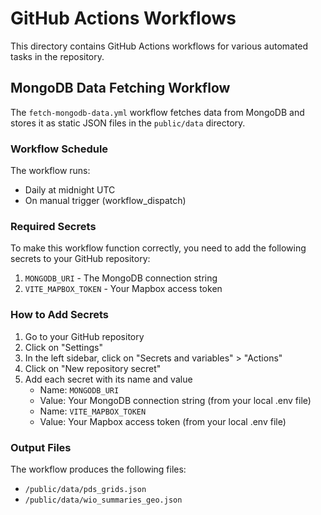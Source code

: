 # GitHub Actions Workflows

This directory contains GitHub Actions workflows for various automated tasks in the repository.

## MongoDB Data Fetching Workflow

The `fetch-mongodb-data.yml` workflow fetches data from MongoDB and stores it as static JSON files in the `public/data` directory.

### Workflow Schedule

The workflow runs:
- Daily at midnight UTC
- On manual trigger (workflow_dispatch)

### Required Secrets

To make this workflow function correctly, you need to add the following secrets to your GitHub repository:

1. `MONGODB_URI` - The MongoDB connection string
2. `VITE_MAPBOX_TOKEN` - Your Mapbox access token

### How to Add Secrets

1. Go to your GitHub repository
2. Click on "Settings"
3. In the left sidebar, click on "Secrets and variables" > "Actions"
4. Click on "New repository secret"
5. Add each secret with its name and value
   - Name: `MONGODB_URI`
   - Value: Your MongoDB connection string (from your local .env file)
   - Name: `VITE_MAPBOX_TOKEN`
   - Value: Your Mapbox access token (from your local .env file)

### Output Files

The workflow produces the following files:
- `/public/data/pds_grids.json`
- `/public/data/wio_summaries_geo.json` 